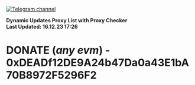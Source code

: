 [![Telegram channel](https://img.shields.io/endpoint?url=https://runkit.io/damiankrawczyk/telegram-badge/branches/master?url=https://t.me/n4z4v0d)](https://t.me/n4z4v0d) 

**Dynamic Updates Proxy List with Proxy Checker**  
**Last Updated: 16.12.23 17:26**

# DONATE (_any evm_) - 0xDEADf12DE9A24b47Da0a43E1bA70B8972F5296F2

